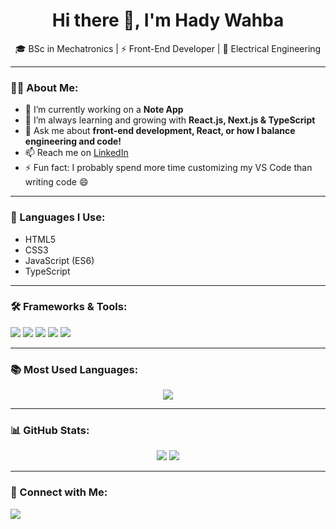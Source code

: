 <h1 align="center">Hi there 👋, I'm Hady Wahba</h1>

<p align="center">
  🎓 BSc in Mechatronics | ⚡ Front-End Developer | 🔌 Electrical Engineering 
</p>

---

### 👨‍💻 About Me:
- 🔭 I’m currently working on a **Note App**
- 🌱 I’m always learning and growing with **React.js, Next.js & TypeScript**
- 💬 Ask me about **front-end development, React, or how I balance engineering and code!**
- 📫 Reach me on [LinkedIn](https://www.linkedin.com/in/hadywahba)
- ⚡ Fun fact: I probably spend more time customizing my VS Code than writing code 😄

---

### 🧠 Languages I Use:
- HTML5
- CSS3
- JavaScript (ES6)
- TypeScript

---

### 🛠️ Frameworks & Tools:
<p>
  <img src="https://img.shields.io/badge/Bootstrap-563D7C?style=flat&logo=bootstrap&logoColor=white" />
  <img src="https://img.shields.io/badge/Tailwind_CSS-38B2AC?style=flat&logo=tailwind-css&logoColor=white" />
  <img src="https://img.shields.io/badge/Redux_Toolkit-764ABC?style=flat&logo=redux&logoColor=white" />
  <img src="https://img.shields.io/badge/React-20232A?style=flat&logo=react&logoColor=61DAFB" />
  <img src="https://img.shields.io/badge/Next.js-000000?style=flat&logo=next.js&logoColor=white" />
</p>

---

### 📚 Most Used Languages:
<p align="center">
  <img src="https://github-readme-stats.vercel.app/api/top-langs/?username=hadywahba&layout=compact&theme=tokyonight" />
</p>

---

### 📊 GitHub Stats:
<p align="center">
  <img src="https://github-readme-stats.vercel.app/api?username=hadywahba&show_icons=true&theme=tokyonight" />
  <img src="https://github-readme-streak-stats.herokuapp.com/?user=hadywahba&theme=tokyonight" />
</p>

---

### 🔗 Connect with Me:
<p>
  <a href="https://www.linkedin.com/in/hadywahba"><img src="https://img.shields.io/badge/LinkedIn-blue?style=flat&logo=linkedin" /></a>
</p>
